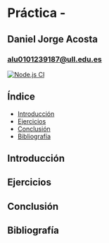 # Práctica -

## Daniel Jorge Acosta

### alu0101239187@ull.edu.es

[![Node.js CI](https://github.com/alu0101239187/dsi-template/actions/workflows/node.js.yml/badge.svg)](https://github.com/alu0101239187/dsi-template/actions/workflows/node.js.yml)

## Índice

- [Introducción]()
- [Ejercicios]()
- [Conclusión]()
- [Bibliografía]()

## Introducción

## Ejercicios

## Conclusión

## Bibliografía
